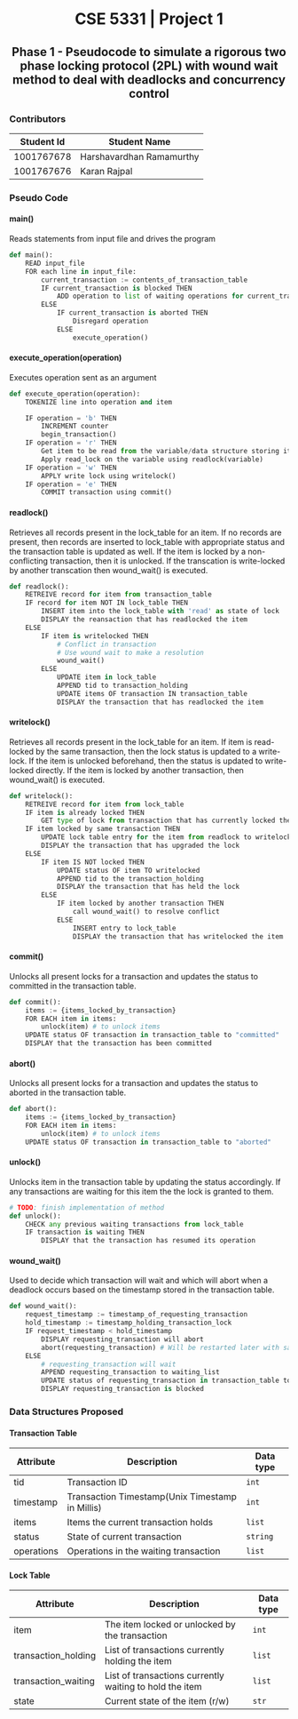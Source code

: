 <h1 align="center"> 
    CSE 5331 | Project 1
</h1>

<h2 align="center">
    Phase 1 - Pseudocode to simulate a rigorous two phase locking protocol (2PL) with wound wait method to deal with deadlocks and concurrency control
</h2>

### Contributors

|Student Id | Student Name|
|---|---|
|1001767678| Harshavardhan Ramamurthy|
|1001767676| Karan Rajpal|

### Pseudo Code

#### main()

Reads statements from input file and drives the program

```python
def main():
    READ input_file
    FOR each line in input_file:
        current_transaction := contents_of_transaction_table
        IF current_transaction is blocked THEN
            ADD operation to list of waiting operations for current_transaction in transaction table
        ELSE
            IF current_transaction is aborted THEN
                Disregard operation
            ELSE
                execute_operation()
```

#### execute_operation(operation)

Executes operation sent as an argument

```python
def execute_operation(operation):
    TOKENIZE line into operation and item

    IF operation = 'b' THEN
        INCREMENT counter
        begin_transaction()
    IF operation = 'r' THEN
        Get item to be read from the variable/data structure storing it
        Apply read_lock on the variable using readlock(variable)
    IF operation = 'w' THEN
        APPLY write lock using writelock()
    IF operation = 'e' THEN
        COMMIT transaction using commit()
```

#### readlock()

Retrieves all records present in the lock_table for an item. If no records are present, then records are inserted to lock_table with appropriate status and the transaction table is updated as well. If the item is locked by a non-conflicting transaction, then it is unlocked. If the transcation is write-locked by another transcation then wound_wait() is executed.

```python
def readlock():
    RETREIVE record for item from transaction_table
    IF record for item NOT IN lock_table THEN
        INSERT item into the lock_table with 'read' as state of lock
        DISPLAY the reansaction that has readlocked the item
    ELSE
        IF item is writelocked THEN
            # Conflict in transaction
            # Use wound wait to make a resolution
            wound_wait()
        ELSE
            UPDATE item in lock_table
            APPEND tid to transaction_holding
            UPDATE items OF transaction IN transaction_table
            DISPLAY the transaction that has readlocked the item
```

#### writelock()

Retrieves all records present in the lock_table for an item. If item is read-locked by the same transaction, then the lock status is updated to a write-lock. If the item is unlocked beforehand, then the status is updated to write-locked directly. If the item is locked by another transaction, then wound_wait() is executed. 

```python
def writelock():
    RETREIVE record for item from lock_table
    IF item is already locked THEN
        GET type of lock from transaction that has currently locked the item
    IF item locked by same transaction THEN
        UPDATE lock table entry for the item from readlock to writelock
        DISPLAY the transaction that has upgraded the lock
    ELSE
        IF item IS NOT locked THEN
            UPDATE status OF item TO writelocked
            APPEND tid to the transaction_holding
            DISPLAY the transaction that has held the lock
        ELSE
            IF item locked by another transaction THEN
                call wound_wait() to resolve conflict
            ELSE
                INSERT entry to lock_table
                DISPLAY the transaction that has writelocked the item
```

#### commit()

Unlocks all present locks for a transaction and updates the status to committed in the transaction table.

```python
def commit():
    items := {items_locked_by_transaction}
    FOR EACH item in items:
        unlock(item) # to unlock items
    UPDATE status OF transaction in transaction_table to "committed"
    DISPLAY that the transaction has been committed
```

#### abort()

Unlocks all present locks for a transaction and updates the status to aborted in the transaction table.

```python
def abort():
    items := {items_locked_by_transaction}
    FOR EACH item in items:
        unlock(item) # to unlock items
    UPDATE status OF transaction in transaction_table to "aborted"
```

#### unlock()

Unlocks item in the transaction table by updating the status accordingly. If any transactions are waiting for this item the the lock is granted to them. 

```python
# TODO: finish implementation of method
def unlock():
    CHECK any previous waiting transactions from lock_table
    IF transaction is waiting THEN
        DISPLAY that the transaction has resumed its operation
```

#### wound_wait()

Used to decide which transaction will wait and which will abort when a deadlock occurs based on the timestamp stored in the transaction table.

```python
def wound_wait():
    request_timestamp := timestamp_of_requesting_transaction
    hold_timestamp := timestamp_holding_transaction_lock
    IF request_timestamp < hold_timestamp
        DISPLAY requesting_transaction will abort
        abort(requesting_transaction) # Will be restarted later with same timestamp
    ELSE
        # requesting_transaction will wait
        APPEND requesting_transaction to waiting_list
        UPDATE status of requesting_transaction in transaction_table to "blocked"
        DISPLAY requesting_transaction is blocked
```

### Data Structures Proposed

#### Transaction Table
Attribute|Description|Data type
---|---|---
tid | Transaction ID | `int`
timestamp | Transaction Timestamp(Unix Timestamp in Millis) | `int`
items | Items the current transaction holds | `list` 
status | State of current transaction | `string`
operations | Operations in the waiting transaction| `list`

#### Lock Table
Attribute|Description|Data type
---|---|---
item | The item locked or unlocked by the transaction | `int`
transaction_holding | List of transactions currently holding the item| `list`
transaction_waiting | List of transactions currently waiting to hold the item | `list`
state | Current state of the item (r/w)| `str` 